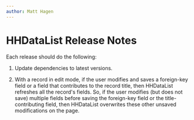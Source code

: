 ```yaml
---
author: Matt Hagen
---
```


# HHDataList Release Notes

Each release should do the following:

1. Update dependencies to latest versions.

1. With a record in edit mode, if the user modifies and saves a foreign-key field or a field that contributes to the record title, then HHDataList refreshes all the record's fields. So, if the user modifies (but does not save) multiple fields before saving the foreign-key field or the title-contributing field, then HHDataList overwrites these other unsaved modifications on the page.